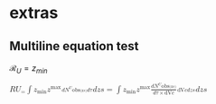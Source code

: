 # extras

## Multiline equation test

$\mathcal{R}_U = z_{min}$

<div>
  <math xmlns="http://www.w3.org/1998/Math/MathML">
    <mi mathvariant="script">R</mi>
    <msub>
      <mi>U</mi>
      <mo>=</mo>
    </msub>
    <mo>&#x222B;</mo> <!-- Integral sign -->
    <msub>
      <mi>z</mi>
      <mi>min</mi>
    </msub>
    <msup>
      <mi>z</mi>
      <mi>max</mi>
    </msup>
    <mfrac>
      <mrow>
        <mi>d</mi>
        <msup>
          <mi>N</mi>
          <mi>U</mi>
        </msup>
        <msub>
          <mi>obs</mi>
          <mi>(z</mi>
          <mi>s</mi>
          <mi>)</mi>
        </msub>
      </mrow>
      <mi>d</mi>
      <mi>&tau;</mi>
    </mfrac>
    <mi>d</mi>
    <mi>z</mi>
    <mi>s</mi>
    <mo>=</mo>
    <mo>&#x222B;</mo> <!-- Integral sign -->
    <msub>
      <mi>z</mi>
      <mi>min</mi>
    </msub>
    <msup>
      <mi>z</mi>
      <mi>max</mi>
    </msup>
    <mfrac>
      <mrow>
        <mi>d</mi>
        <msup>
          <mi>N</mi>
          <mi>U</mi>
        </msup>
        <msub>
          <mi>obs</mi>
          <mi>(z</mi>
          <mi>s</mi>
          <mi>)</mi>
        </msub>
      </mrow>
      <mrow>
        <mi>d</mi>
        <mi>&tau;</mi>
        <mo>&#xD7;</mo> <!-- Multiplication sign -->
        <mi>dV</mi>
        <mi>c</mi>
      </mrow>
    </mfrac>
    <mfrac>
      <mi>dV</mi>
      <mi>c</mi>
      <mrow>
        <mi>d</mi>
        <mi>z</mi>
        <mi>s</mi>
      </mrow>
    </mfrac>
    <mi>d</mi>
    <mi>z</mi>
    <mi>s</mi>
  </math>
</div>


